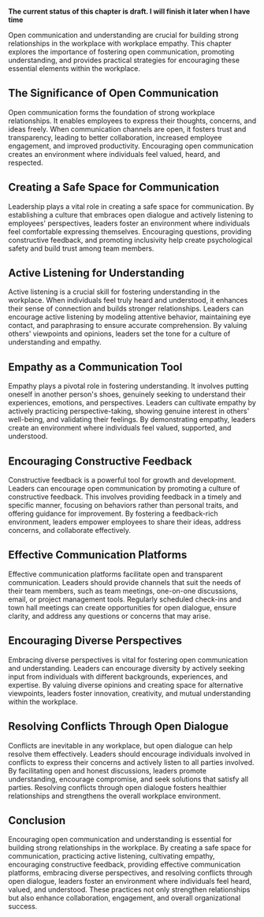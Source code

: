 **The current status of this chapter is draft. I will finish it later when I have time**

Open communication and understanding are crucial for building strong relationships in the workplace with workplace empathy. This chapter explores the importance of fostering open communication, promoting understanding, and provides practical strategies for encouraging these essential elements within the workplace.

The Significance of Open Communication
--------------------------------------

Open communication forms the foundation of strong workplace relationships. It enables employees to express their thoughts, concerns, and ideas freely. When communication channels are open, it fosters trust and transparency, leading to better collaboration, increased employee engagement, and improved productivity. Encouraging open communication creates an environment where individuals feel valued, heard, and respected.

Creating a Safe Space for Communication
---------------------------------------

Leadership plays a vital role in creating a safe space for communication. By establishing a culture that embraces open dialogue and actively listening to employees' perspectives, leaders foster an environment where individuals feel comfortable expressing themselves. Encouraging questions, providing constructive feedback, and promoting inclusivity help create psychological safety and build trust among team members.

Active Listening for Understanding
----------------------------------

Active listening is a crucial skill for fostering understanding in the workplace. When individuals feel truly heard and understood, it enhances their sense of connection and builds stronger relationships. Leaders can encourage active listening by modeling attentive behavior, maintaining eye contact, and paraphrasing to ensure accurate comprehension. By valuing others' viewpoints and opinions, leaders set the tone for a culture of understanding and empathy.

Empathy as a Communication Tool
-------------------------------

Empathy plays a pivotal role in fostering understanding. It involves putting oneself in another person's shoes, genuinely seeking to understand their experiences, emotions, and perspectives. Leaders can cultivate empathy by actively practicing perspective-taking, showing genuine interest in others' well-being, and validating their feelings. By demonstrating empathy, leaders create an environment where individuals feel valued, supported, and understood.

Encouraging Constructive Feedback
---------------------------------

Constructive feedback is a powerful tool for growth and development. Leaders can encourage open communication by promoting a culture of constructive feedback. This involves providing feedback in a timely and specific manner, focusing on behaviors rather than personal traits, and offering guidance for improvement. By fostering a feedback-rich environment, leaders empower employees to share their ideas, address concerns, and collaborate effectively.

Effective Communication Platforms
---------------------------------

Effective communication platforms facilitate open and transparent communication. Leaders should provide channels that suit the needs of their team members, such as team meetings, one-on-one discussions, email, or project management tools. Regularly scheduled check-ins and town hall meetings can create opportunities for open dialogue, ensure clarity, and address any questions or concerns that may arise.

Encouraging Diverse Perspectives
--------------------------------

Embracing diverse perspectives is vital for fostering open communication and understanding. Leaders can encourage diversity by actively seeking input from individuals with different backgrounds, experiences, and expertise. By valuing diverse opinions and creating space for alternative viewpoints, leaders foster innovation, creativity, and mutual understanding within the workplace.

Resolving Conflicts Through Open Dialogue
-----------------------------------------

Conflicts are inevitable in any workplace, but open dialogue can help resolve them effectively. Leaders should encourage individuals involved in conflicts to express their concerns and actively listen to all parties involved. By facilitating open and honest discussions, leaders promote understanding, encourage compromise, and seek solutions that satisfy all parties. Resolving conflicts through open dialogue fosters healthier relationships and strengthens the overall workplace environment.

Conclusion
----------

Encouraging open communication and understanding is essential for building strong relationships in the workplace. By creating a safe space for communication, practicing active listening, cultivating empathy, encouraging constructive feedback, providing effective communication platforms, embracing diverse perspectives, and resolving conflicts through open dialogue, leaders foster an environment where individuals feel heard, valued, and understood. These practices not only strengthen relationships but also enhance collaboration, engagement, and overall organizational success.
